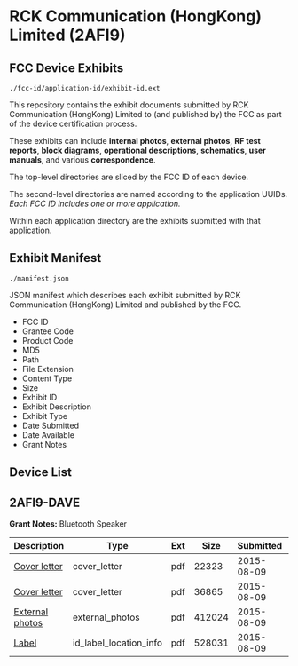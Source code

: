 # RCK Communication (HongKong) Limited (2AFI9)
## FCC Device Exhibits

```
./fcc-id/application-id/exhibit-id.ext
```

This repository contains the exhibit documents submitted by RCK Communication (HongKong) Limited to (and published by) the FCC as part of the device certification process.

These exhibits can include **internal photos**, **external photos**, **RF test reports**, **block diagrams**, **operational descriptions**, **schematics**, **user manuals**, and various **correspondence**.

The top-level directories are sliced by the FCC ID of each device.

The second-level directories are named according to the application UUIDs. *Each FCC ID includes one or more application.*

Within each application directory are the exhibits submitted with that application. 

## Exhibit Manifest

```
./manifest.json
```

JSON manifest which describes each exhibit submitted by RCK Communication (HongKong) Limited and published by the FCC.

- FCC ID
- Grantee Code
- Product Code
- MD5
- Path
- File Extension
- Content Type
- Size
- Exhibit ID
- Exhibit Description
- Exhibit Type
- Date Submitted
- Date Available
- Grant Notes

## Device List
## 2AFI9-DAVE
**Grant Notes:** Bluetooth Speaker

| Description | Type | Ext | Size | Submitted | Available |
| ----------- | ---- | --- | ---- | --------- | --------- |
| [Cover letter](2AFI9-DAVE/934f3fbbf023ebafebd9bf0af5bf85d9/2708606.pdf) | cover_letter | pdf | 22323 | 2015-08-09 | 2015-08-09 |
| [Cover letter](2AFI9-DAVE/934f3fbbf023ebafebd9bf0af5bf85d9/2708607.pdf) | cover_letter | pdf | 36865 | 2015-08-09 | 2015-08-09 |
| [External photos](2AFI9-DAVE/934f3fbbf023ebafebd9bf0af5bf85d9/2708608.pdf) | external_photos | pdf | 412024 | 2015-08-09 | 2015-08-09 |
| [Label](2AFI9-DAVE/934f3fbbf023ebafebd9bf0af5bf85d9/2708609.pdf) | id_label_location_info | pdf | 528031 | 2015-08-09 | 2015-08-09 |
